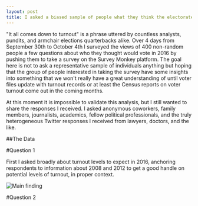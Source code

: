 ```yaml
---
layout: post
title: I asked a biased sample of people what they think the electorate will look in 2016, here's what I learned.
---
```

"It all comes down to turnout" is a phrase uttered by countless analysts, pundits, and armchair elections quarterbacks alike. Over 4 days from September 30th to October 4th I surveyed the views of 400 non-random people a few questions about who they thought would vote in 2016 by pushing them to take a survey on the Survey Monkey platform. The goal here is not to ask a representative sample of individuals anything but hoping that the group of people interested in taking the survey have some insights into something that we won't really have a great understanding of until voter files update with turnout records or at least the Census reports on voter turnout come out in the coming months.

At this moment it is impossible to validate this analysis, but I still wanted to share the responses I received. I asked anonymous coworkers, family members, journalists, academics, fellow political professionals, and the truly heterogeneous Twitter responses I received from lawyers, doctors, and the like.

##The Data

#Question 1

First I asked broadly about turnout levels to expect in 2016, anchoring respondents to information about 2008 and 2012 to get a good handle on potential levels of turnout, in proper context.

![Main finding](https://66.media.tumblr.com/f7705b028d089d37764444b586b36410/tumblr_ogakmixeQK1qaxxauo1_1280.png)

#Question 2


